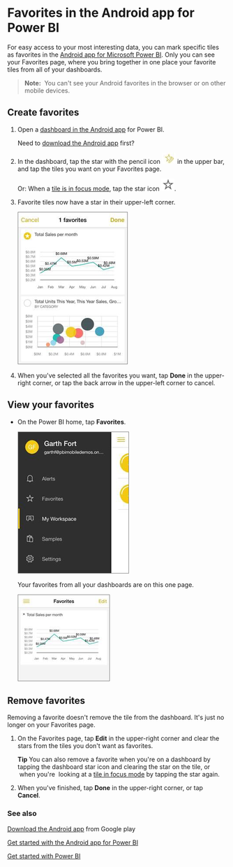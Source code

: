 <properties 
   pageTitle="Favorites in the Android app for Power BI"
   description="Favorites in the Android app for Power BI"
   services="powerbi" 
   documentationCenter="" 
   authors="maggiesMSFT" 
   manager="mblythe" 
   editor=""
   tags=""/>
 
<tags
   ms.service="powerbi"
   ms.devlang="NA"
   ms.topic="article"
   ms.tgt_pltfrm="NA"
   ms.workload="powerbi"
   ms.date="11/24/2015"
   ms.author="maggies"/>
# Favorites in the Android app for Power BI

For easy access to your most interesting data, you can mark specific tiles as favorites in the [Android app for Microsoft Power BI](powerbi-mobile-android-app-get-started.md). Only you can see your Favorites page, where you bring together in one place your favorite tiles from all of your dashboards.

>**Note:**  You can't see your Android favorites in the browser or on other mobile devices.

## Create favorites

1.  Open a [dashboard in the Android app](powerbi-mobile-dashboards-in-the-android-app.md) for Power BI.

    Need to [download the Android app](http://go.microsoft.com/fwlink/?LinkID=544867) first?

2.  In the dashboard, tap the star with the pencil icon ![](media/powerbi-mobile-favorites-in-the-android-app/PBI_Andr_EditFaveIconNew.png) in the upper bar, and tap the tiles you want on your Favorites page.

    Or: When a [tile is in focus mode](powerbi-mobile-tiles-in-the-android-app.md), tap the star icon ![](media/powerbi-mobile-favorites-in-the-android-app/PBI_Andr_FaveStar.png).

3.  Favorite tiles now have a star in their upper-left corner.

    ![](media/powerbi-mobile-favorites-in-the-android-app/PBI_FaveSelect2.png)

4.  When you've selected all the favorites you want, tap **Done** in the upper-right corner, or tap the back arrow in the upper-left corner to cancel.

## View your favorites

-   On the Power BI home, tap **Favorites**. 
      
    ![](media/powerbi-mobile-favorites-in-the-android-app/PBI_And_Home.png)

    Your favorites from all your dashboards are on this one page.

    ![](media/powerbi-mobile-favorites-in-the-android-app/PBI_FavePage2.png)

## Remove favorites

Removing a favorite doesn't remove the tile from the dashboard. It's just no longer on your Favorites page.

1.  On the Favorites page, tap **Edit** in the upper-right corner and clear the stars from the tiles you don't want as favorites.

    **Tip** You can also remove a favorite when you're on a dashboard by tapping the dashboard star icon and clearing the star on the tile, or  when you're  looking at a [tile in focus mode](powerbi-mobile-annotate-and-share-a-tile-from-the-android-app.md) by tapping the star again.

2.  When you've finished, tap **Done** in the upper-right corner, or tap **Cancel**.

### See also

[Download the Android app](http://go.microsoft.com/fwlink/?LinkID=544867) from Google play

[Get started with the Android app for Power BI](powerbi-mobile-android-app-get-started.md)

[Get started with Power BI](powerbi-service-get-started.md)

